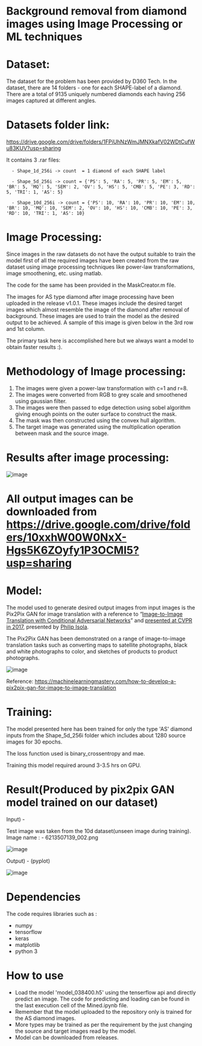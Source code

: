 
# Background removal from diamond images using Image Processing or ML techniques

# Dataset:
The dataset for the problem has been provided by D360 Tech. In the dataset, there are 14 folders - one for each SHAPE-label of a diamond.
There are a total of 9135 uniquely numbered diamonds each having 256 images captured at different angles.

# Datasets folder link:

https://drive.google.com/drive/folders/1FPiUhNzWmJMNXkafV02WDtCufWu83KUV?usp=sharing


It contains 3 .rar files:

      - Shape_1d_256i -> count  = 1 diamond of each SHAPE label
      
      - Shape_5d_256i -> count = {'PS': 5, 'RA': 5, 'PR': 5, 'EM': 5, 'BR': 5, 'MQ': 5, 'SEM': 2, 'OV': 5, 'HS': 5, 'CMB': 5, 'PE': 3, 'RD': 5, 'TRI': 1, 'AS': 5} 
      
      - Shape_10d_256i -> count = {'PS': 10, 'RA': 10, 'PR': 10, 'EM': 10, 'BR': 10, 'MQ': 10, 'SEM': 2, 'OV': 10, 'HS': 10, 'CMB': 10, 'PE': 3, 'RD': 10, 'TRI': 1, 'AS': 10}

# Image Processing:

Since images in the raw datasets do not have the output suitable to train the model first of all the required images have been created from the raw dataset using image processing techniques like power-law transformations, image smoothening, etc. using matlab. 

The code for the same has been provided in the MaskCreator.m file.

The images for AS type diamond after image processing have been uploaded in the release v1.0.1. These images include the desired target images which almost resemble the image of the diamond after removal of background. These images are used to train the model as the desired output to be achieved. A sample of this image is given below in the 3rd row and 1st column.

The primary task here is accomplished here but we always want a model to obtain faster results :).

# Methodology of Image processing:

1) The images were given a power-law transformation with c=1 and r=8.
2) The images were converted from RGB to grey scale and smoothened using gaussian filter.
3) The images were then passed to edge detection using sobel algorithm giving enough points on the outer surface to construct the mask.
4) The mask was then constructed using the convex hull algorithm.
5) The target image was generated using the multiplication operation between mask and the source image.

# Results after image processing:
![image](https://user-images.githubusercontent.com/72211869/156837029-c491a9a6-1a7b-4597-81ef-d440652e5524.png)

# All output images can be downloaded from https://drive.google.com/drive/folders/10xxhW00W0NxX-Hgs5K6ZOyfy1P3OCMI5?usp=sharing

# Model:

The model used to generate desired output images from input images is the Pix2Pix GAN for image translation with a reference to “[Image-to-Image Translation with Conditional Adversarial Networks](https://arxiv.org/abs/1611.07004)” and [presented at CVPR in 2017](https://ieeexplore.ieee.org/abstract/document/8100115), presented by [Philip Isola](http://web.mit.edu/phillipi/).

The Pix2Pix GAN has been demonstrated on a range of image-to-image translation tasks such as converting maps to satellite photographs, black and white photographs to color, and sketches of products to product photographs.

![image](https://user-images.githubusercontent.com/72211869/156833884-449959bd-85e6-4394-a2ec-19db81daeed6.png)

Reference: https://machinelearningmastery.com/how-to-develop-a-pix2pix-gan-for-image-to-image-translation

# Training:
The model presented here has been trained for only the type 'AS' diamond inputs from the Shape_5d_256i folder which includes about 1280 source images for 30 epochs.

The loss function used is binary_crossentropy and mae.

Training this model required around 3-3.5 hrs on GPU.

# Result(Produced by pix2pix GAN model trained on our dataset)

Input) -

Test image was taken from the 10d dataset(unseen image during training). Image name : - 6213507139_002.png

![image](https://user-images.githubusercontent.com/72211869/156853127-01b5af29-c63f-41de-9c20-58606f7f621a.png)

Output) -
(pyplot)

![image](https://user-images.githubusercontent.com/72211869/156853806-df11f4d5-8349-4d80-a88e-53dc78f8e7f9.png)

# Dependencies

The code requires libraries such as :
- numpy
- tensorflow
- keras
- matplotlib
- python 3

# How to use

- Load the model 'model_038400.h5' using the tenserflow api and directly predict an image. The code for predicting and loading can be found in the last execution cell of the Mined.ipynb file.
- Remember that the model uploaded to the repository only is trained for the AS diamond images.
- More types may be trained as per the requirement by the just changing the source and target images read by the model.
- Model can be downloaded from releases.
